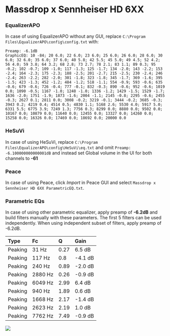 # Massdrop x Sennheiser HD 6XX

### EqualizerAPO
In case of using EqualizerAPO without any GUI, replace `C:\Program Files\EqualizerAPO\config\config.txt`
with:
```
Preamp: -6.1dB
GraphicEQ: 10 -84; 20 6.0; 22 6.0; 23 6.0; 25 6.0; 26 6.0; 28 6.0; 30 6.0; 32 6.0; 35 6.0; 37 6.0; 40 5.8; 42 5.5; 45 5.0; 49 4.5; 52 4.2; 56 4.0; 59 3.8; 64 3.2; 68 2.8; 73 2.7; 78 2.1; 83 1.1; 89 0.3; 95 -0.2; 102 -0.7; 109 -1.0; 117 -1.3; 125 -1.7; 134 -2.0; 143 -2.2; 153 -2.4; 164 -2.3; 175 -2.3; 188 -2.5; 201 -2.7; 215 -2.5; 230 -2.4; 246 -2.4; 263 -2.2; 282 -2.0; 301 -1.8; 323 -1.8; 345 -1.7; 369 -1.6; 395 -1.5; 423 -1.3; 452 -1.2; 484 -1.2; 518 -1.1; 554 -0.9; 593 -0.6; 635 -0.6; 679 -0.6; 726 -0.4; 777 -0.1; 832 -0.3; 890 -0.6; 952 -0.6; 1019 0.0; 1090 -0.5; 1167 -1.0; 1248 -1.0; 1336 -1.2; 1429 -1.5; 1529 -1.7; 1636 -2.0; 1751 -1.9; 1873 -1.6; 2004 -1.1; 2145 -0.8; 2295 -0.6; 2455 -0.3; 2627 0.1; 2811 0.0; 3008 -0.2; 3219 -0.1; 3444 -0.2; 3685 -0.3; 3943 0.2; 4219 0.4; 4514 0.5; 4830 1.1; 5168 2.6; 5530 4.0; 5917 5.0; 6331 5.5; 6775 3.9; 7249 1.3; 7756 0.3; 8299 0.0; 8880 0.0; 9502 0.0; 10167 0.0; 10879 0.0; 11640 0.0; 12455 0.0; 13327 0.0; 14260 0.0; 15258 0.0; 16326 0.0; 17469 0.0; 18692 0.0; 20000 0.0
```

### HeSuVi
In case of using HeSuVi, replace `C:\Program Files\EqualizerAPO\config\HeSuVi\eq.txt` and omit `Preamp:
-6.100000000000001dB` and instead set Global volume in the UI for both channels to **-61**

### Peace
In case of using Peace, click *Import* in Peace GUI and select `Massdrop x Sennheiser HD 6XX ParametricEQ.txt`.

### Parametric EQs
In case of using other parametric equalizer, apply preamp of **-6.2dB** and build filters manually
with these parameters. The first 5 filters can be used independently.
When using independent subset of filters, apply preamp of -6.2dB.

| Type    | Fc      |    Q | Gain    |
|:--------|:--------|:-----|:--------|
| Peaking | 31 Hz   | 0.27 | 6.5 dB  |
| Peaking | 117 Hz  | 0.8  | -4.1 dB |
| Peaking | 240 Hz  | 0.89 | -2.0 dB |
| Peaking | 2880 Hz | 0.26 | -0.9 dB |
| Peaking | 6049 Hz | 2.99 | 6.4 dB  |
| Peaking | 940 Hz  | 1.89 | 0.6 dB  |
| Peaking | 1668 Hz | 2.17 | -1.4 dB |
| Peaking | 2623 Hz | 2.19 | 1.0 dB  |
| Peaking | 7762 Hz | 7.49 | -0.9 dB |

![](https://raw.githubusercontent.com/jaakkopasanen/AutoEq/master/results/innerfidelity/sbaf-serious/Massdrop%20x%20Sennheiser%20HD%206XX/Massdrop%20x%20Sennheiser%20HD%206XX.png)